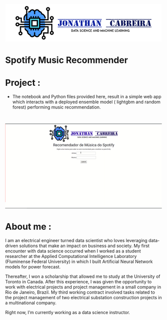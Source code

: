 


![](deploy/static/images/CabreiraLogo.png)

# Spotify Music Recommender

# Project :

 - The notebook and Python files provided here, result in a simple web app which interacts with a deployed ensemble model ( lightgbm and random forest) performing music recommendation. 



![]()

<p align="center">
  <img  src="deploy/static/images/spotify-gif.gif">
</p>

 
 # About me :
 
 I am an electrical engineer turned data scientist who loves leveraging data-driven solutions that make an impact on business and society. My first encounter with data science occurred when I worked as a student researcher at the Applied Computational Intelligence Laboratory (Fluminense Federal University) in which I built Artificial Neural Network models for power forecast.

Thereafter, I won a scholarship that allowed me to study at the University of Toronto in Canada. After this experience, I was given the opportunity to work with electrical projects and project management in a small company in Rio de Janeiro, Brazil. My third working contract involved tasks related to the project management of two electrical substation construction projects in a multinational company.

Right now, I’m currently working as a data science instructor.


